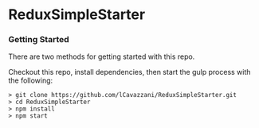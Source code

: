 # ReduxSimpleStarter

### Getting Started

There are two methods for getting started with this repo.

Checkout this repo, install dependencies, then start the gulp process with the following:

```
> git clone https://github.com/lCavazzani/ReduxSimpleStarter.git
> cd ReduxSimpleStarter
> npm install
> npm start

```
